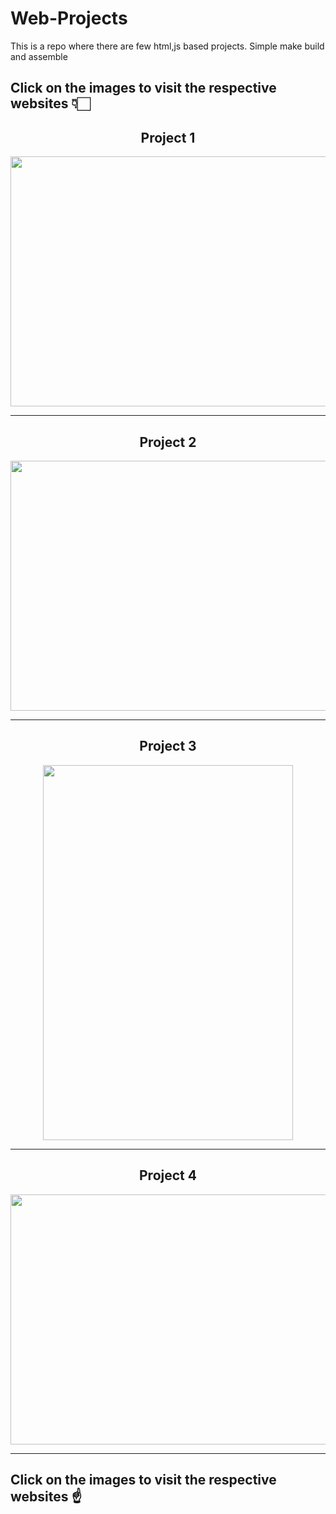 # Web-Projects
This is a repo where there are few html,js based projects. Simple make build and assemble

## Click on the images to visit the respective websites 👇🏻

<h2 align="center"> Project 1 </h2>
<div align="center">

  <p><a href="https://arifan-web.github.io/"><img height="400" width="600" src="https://github.com/MainakRepositor/Web-Projects/blob/master/arifans.png"></a></p>
</div>
<hr>
<h2 align="center"> Project 2 </h2>
<div align="center">

  <p><a href="https://robiraloye.github.io/"><img height="400" width="600" src="https://github.com/MainakRepositor/Web-Projects/blob/master/robiraloye.png"></a></p>
</div>
<hr>
<h2 align="center"> Project 3 </h2>
<div align="center">

  <p><a href="https://listmakerapp.github.io"><img height="600" width="400" src="https://user-images.githubusercontent.com/64016811/101636673-acc0a380-3a51-11eb-95b6-280549977a42.jpg"></a></p>
</div>
<hr>
<h2 align="center"> Project 4 </h2>
<div align="center">

  <p><a href="https://quotetalks.github.io"><img height="400" width="600" src="https://user-images.githubusercontent.com/64016811/101636679-ae8a6700-3a51-11eb-9297-013eaaf3f8e2.jpg"></a></p>
</div>
<hr>

## Click on the images to visit the respective websites ☝
